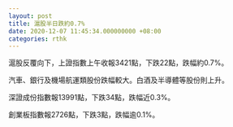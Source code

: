 ```yaml
---
layout: post
title: 滬股半日跌約0.7%
date: 2020-12-07 11:45:34.000000000 +08:00
categories: rthk
---
```


滬股反覆向下，上證指數上午收報3421點，下跌22點，跌幅約0.7%。

汽車、銀行及機場航運類股份跌幅較大。白酒及半導體等股份則上升。

深證成份指數報13991點，下跌34點，跌幅近0.3%。

創業板指數報2726點，下跌3點，跌幅逾0.1%。
